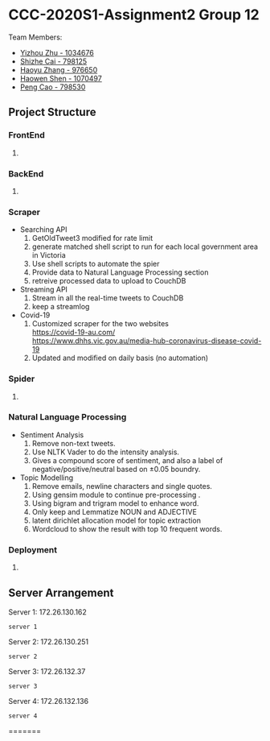 # CCC-2020S1-Assignment2 Group 12
Team Members:
* [Yizhou Zhu - 1034676](https://github.com/lupintheforth)
* [Shizhe Cai - 798125](https://github.com/shizhec)
* [Haoyu Zhang - 976650](https://github.com/Neetordy)
* [Haowen Shen - 1070497](https://github.com/hwnshen)
* [Peng Cao - 798530](https://github.com/c731615340)

## Project Structure
### FrontEnd
1.

### BackEnd
1.

### Scraper
* Searching API
  1. GetOldTweet3 modified for rate limit
  2. generate matched shell script to run for each local government area in Victoria
  3. Use shell scripts to automate the spier
  4. Provide data to Natural Language Processing section
  5. retreive processed data to upload to CouchDB
* Streaming API
  1. Stream in all the real-time tweets to CouchDB
  2. keep a streamlog
* Covid-19
  1. Customized scraper for the two websites  
     https://covid-19-au.com/  
     https://www.dhhs.vic.gov.au/media-hub-coronavirus-disease-covid-19
  2. Updated and modified on daily basis (no automation)

### Spider
1.


### Natural Language Processing
* Sentiment Analysis
  1. Remove non-text tweets.
  2. Use NLTK Vader to do the intensity analysis.
  3. Gives a compound score of sentiment, and also a label
     of negative/positive/neutral based on ±0.05 boundry.
* Topic Modelling
  1. Remove emails, newline characters and single quotes.
  2. Using gensim module to continue pre-processing .
  3. Using bigram and trigram model to enhance word.
  4. Only keep and Lemmatize NOUN and ADJECTIVE
  5. latent dirichlet allocation model for topic extraction
  6. Wordcloud to show the result with top 10 frequent words.
  

### Deployment
1.

## Server Arrangement
Server 1: 172.26.130.162
```
server 1 
```
Server 2: 172.26.130.251
```
server 2  
```
Server 3: 172.26.132.37
```
server 3 
```
Server 4: 172.26.132.136
```
server 4 
```

=======
